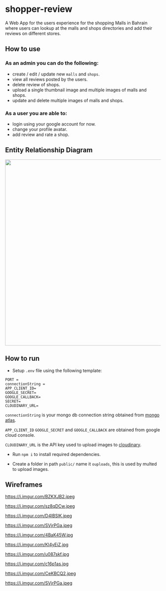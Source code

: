# shopper-review
A Web App for the users experience for the shopping Malls in Bahrain where users can lookup at the malls and shops directories and add their reviews on different stores.

## How to use
### As an admin you can do the following:
* create / edit / update new `malls` and `shops`.
* view all reviews posted by the users.
* delete review of shops.
* upload a single thumbnail image and multiple images of malls and shops.
* update and delete multiple images of malls and shops.

### As a user you are able to:
* login using your google account for now.
* change your profile avatar.
* add review and rate a shop.

## Entity Relationship Diagram

<img src="https://i.imgur.com/ubSIR4m.png" width="600">

## How to run
* Setup `.env` file using the following template:
```
PORT = 
connectionString = 
APP_CLIENT_ID=
GOOGLE_SECRET=
GOOGLE_CALLBACK=
SECRET=
CLOUDINARY_URL=
```
`connectionString` is your mongo db connection string obtained from [mongo atlas](https://cloud.mongodb.com/).

`APP_CLIENT_ID` `GOOGLE_SECRET` and `GOOGLE_CALLBACK` are obtained from google cloud console.

`CLOUDINARY_URL` is the API key used to upload images to [cloudinary](https://cloudinary.com/).

* Run `npm i` to install required dependencies.
  
* Create a folder in path `public/` name it `ouploads`, this is used by multed to upload images.

## Wireframes

https://i.imgur.com/BZKXJB2.jpeg

https://i.imgur.com/sz8qDCw.jpeg

https://i.imgur.com/D4IBSlK.jpeg

https://i.imgur.com/SVjrPGa.jpeg

https://i.imgur.com/4BaK45W.jpg

https://i.imgur.com/Kl4yEiZ.jpg

https://i.imgur.com/u087skf.jpg

https://i.imgur.com/c16p1as.jpg

https://i.imgur.com/CeKBCQ2.jpeg

https://i.imgur.com/SVjrPGa.jpeg



